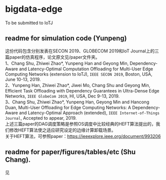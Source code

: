 # bigdata-edge
To be submitted to IoTJ

## readme for simulation code (Yunpeng)
这份代码包含分别发表在SECON 2019、GLOBECOM 2019和IoT Journal上的三篇paper的仿真程序，论文原文见/paper文件夹。 <br>
1、Chang Shu, Zhiwei Zhao*, Yunpeng Han and Geyong Min, Dependency-Aware and Latency-Optimal Computation Offloading for Multi-User Edge Computing Networks (extension to IoTJ), `IEEE SECON 2019`, Boston, USA, June 10-13, 2019. <br>
2、Yunpeng Han, Zhiwei Zhao*, Jiwei Mo, Chang Shu and Geyong Min, Efficient Task Offloading with Dependency Guarantees in Ultra-Dense Edge Networks, `IEEE GlobeCom 2019`, HI, USA, Dec 9-13, 2019. <br>
3、Chang Shu, Zhiwei Zhao*, Yunpeng Han, Geyong Min and Hancong Duan, Multi-User Offloading for Edge Computing Networks: A Dependency-Aware and Latency-Optimal Approach (extended), `IEEE Internet-of-Things Journal`, Accepted to appear, 2019. <br>
上述三篇paper的DAG调度策略是参照OS调度中比较经典的HEFT算法提出的，我们修改HEFT算法使之适应研究设定的边缘计算卸载场景。<br>
关于HEFT算法，可参照paper：https://ieeexplore.ieee.org/document/993206 <br>
## readme for paper/figures/tables/etc (Shu Chang).
见
